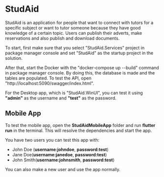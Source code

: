 # StudAid

StudAid is an application for people that want to connect with tutors for a specific subject or want to tutor someone because they have good knowledge of a certain topic. Users can publish their adverts, make reservations and also publish and download documents. 

To start, first make sure that you select "StudAid.Services" project in package manager console and set "StudAid" as the startup project in the solution.

After that, start the Docker with the "docker-compose up --build" command in package manager console. By doing this, the database is made and the tables are populated.
To test the API, open "http://localhost:5090/swagger/index.html". 

For the Desktop app, which is "StudAid.WinUI", you can test it using **"admin"** as the username and **"test"** as the password.

## Mobile App

To test the mobile app, open the **StudAidMobileApp** folder and run **flutter run** in the terminal. This will resolve the dependencies and start the app. 

You have two users you can test this app with:
- John Doe (**username:johndoe**, **password:test**)
- Jane Doe(**username:janedoe**, **password:test**)
- John Smith(**username:johnsmith**, **password:test**)
  
You can also make a new user and use the app normally.
